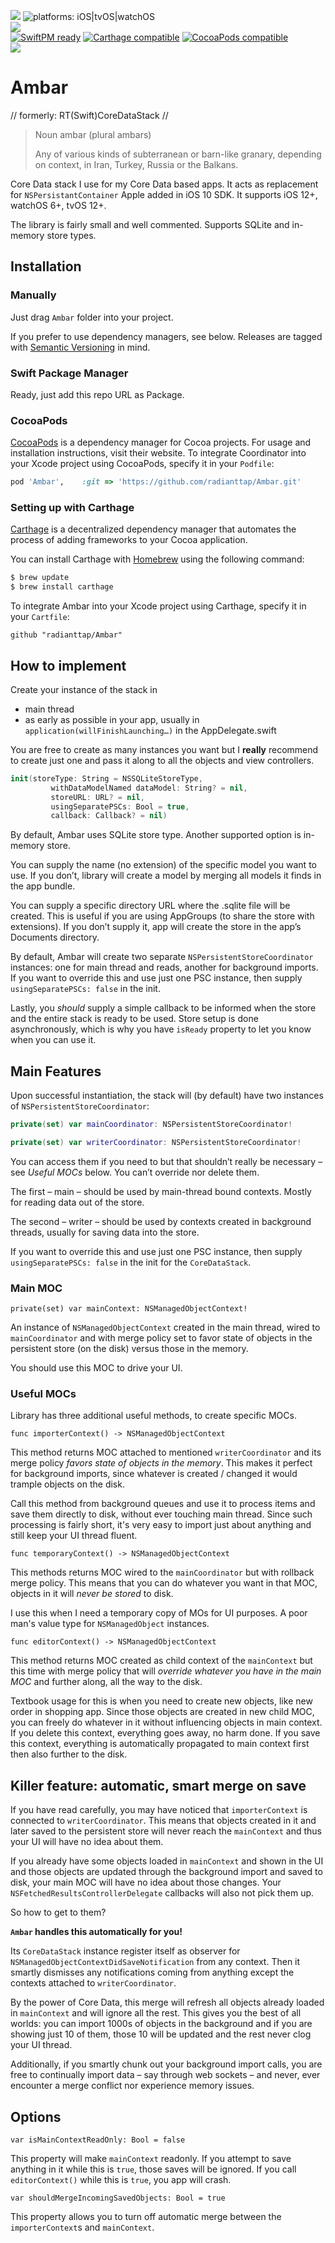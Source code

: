 [![](https://img.shields.io/github/tag/radianttap/Ambar.svg?label=current)](https://github.com/radianttap/Ambar/releases)
![platforms: iOS|tvOS|watchOS](https://img.shields.io/badge/platform-iOS|tvOS|watchOS-blue.svg)\
[![](https://img.shields.io/github/license/radianttap/Ambar.svg)](https://github.com/radianttap/Ambar/blob/master/LICENSE)\
[![SwiftPM ready](https://img.shields.io/badge/SwiftPM-ready-FA7343.svg?style=flat)](https://swift.org/package-manager/)
[![Carthage compatible](https://img.shields.io/badge/Carthage-compatible-AD4709.svg?style=flat)](https://github.com/Carthage/Carthage)
[![CocoaPods compatible](https://img.shields.io/badge/CocoaPods-compatible-fb0006.svg)](https://cocoapods.org)\
![](https://img.shields.io/badge/swift-5-223344.svg?logo=swift&labelColor=FA7343&logoColor=white)

# Ambar
// formerly: RT(Swift)CoreDataStack //

> Noun
> ambar (plural ambars)
>
> Any of various kinds of subterranean or barn-like granary, depending on context, in Iran, Turkey, Russia or the Balkans.

Core Data stack I use for my Core Data based apps. It acts as replacement for `NSPersistantContainer` Apple added in iOS 10 SDK. It supports iOS 12+, watchOS 6+, tvOS 12+.

The library is fairly small and well commented. Supports SQLite and in-memory store types.

## Installation

### Manually 

Just drag `Ambar` folder into your project.

If you prefer to use dependency managers, see below. 
Releases are tagged with [Semantic Versioning](https://semver.org) in mind.

### Swift Package Manager 

Ready, just add this repo URL as Package.

### CocoaPods

[CocoaPods](https://cocoapods.org) is a dependency manager for Cocoa projects. For usage and installation instructions, visit their website. To integrate Coordinator into your Xcode project using CocoaPods, specify it in your `Podfile`:

```ruby
pod 'Ambar', 	:git => 'https://github.com/radianttap/Ambar.git'
```

### Setting up with Carthage

[Carthage](https://github.com/Carthage/Carthage) is a decentralized dependency manager that automates the process of adding frameworks to your Cocoa application.

You can install Carthage with [Homebrew](http://brew.sh/) using the following command:

```bash
$ brew update
$ brew install carthage
```

To integrate Ambar into your Xcode project using Carthage, specify it in your `Cartfile`:

```ogdl
github "radianttap/Ambar"
```

## How to implement 

Create your instance of the stack in

* main thread
* as early as possible in your app, usually in `application(willFinishLaunching…)` in the AppDelegate.swift

You are free to create as many instances you want but I **really** recommend to create just one and pass it along to all the objects and view controllers. 

```swift
init(storeType: String = NSSQLiteStoreType,
	     withDataModelNamed dataModel: String? = nil,
	     storeURL: URL? = nil,
	     usingSeparatePSCs: Bool = true,
	     callback: Callback? = nil)
```

By default, Ambar uses SQLite store type. Another supported option is in-memory store.

You can supply the name (no extension) of the specific model you want to use. If you don’t, library will create a model by merging all models it finds in the app bundle.

You can supply a specific directory URL where the .sqlite file will be created. This is useful if you are using AppGroups (to share the store with extensions). If you don’t supply it, app will create the store in the app’s Documents directory.

By default, Ambar will create two separate `NSPersistentStoreCoordinator` instances: one for main thread and reads, another for background imports. If you want to override this and use just one PSC instance, then supply `usingSeparatePSCs: false` in the init.

Lastly, you *should* supply a simple callback to be informed when the store and the entire stack is ready to be used. Store setup is done asynchronously, which is why you have `isReady` property to let you know when you can use it.

## Main Features

Upon successful instantiation, the stack will (by default) have two instances of `NSPersistentStoreCoordinator`: 

```swift
private(set) var mainCoordinator: NSPersistentStoreCoordinator!

private(set) var writerCoordinator: NSPersistentStoreCoordinator!
```

You can access them if you need to but that shouldn’t really be necessary – see _Useful MOCs_ below. You can’t override nor delete them.

The first – main – should be used by main-thread bound contexts.  Mostly for reading data out of the store.

The second – writer – should be used by contexts created in background threads, usually for saving data into the store.

If you want to override this and use just one PSC instance, then supply `usingSeparatePSCs: false` in the init for the `CoreDataStack`.

### Main MOC

```
private(set) var mainContext: NSManagedObjectContext!
```

An instance of `NSManagedObjectContext` created in the main thread, wired to `mainCoordinator` and with merge policy set to favor state of objects in the persistent store (on the disk) versus those in the memory.

You should use this MOC to drive your UI.

### Useful MOCs

Library has three additional useful methods, to create specific MOCs.

```
func importerContext() -> NSManagedObjectContext
```

This method returns MOC attached to mentioned `writerCoordinator` and its merge policy *favors state of objects in the memory*. This makes it perfect for background imports, since whatever is created / changed it would trample objects on the disk.

Call this method from background queues and use it to process items and save them directly to disk, without ever touching main thread. Since such processing is fairly short, it's very easy to import just about anything and still keep your UI thread fluent.

```
func temporaryContext() -> NSManagedObjectContext
```

This methods returns MOC wired to the `mainCoordinator` but with rollback merge policy. This means that you can do whatever you want in that MOC, objects in it will *never be stored* to disk.

I use this when I need a temporary copy of MOs for UI purposes. A poor man's value type for `NSManagedObject` instances.

```
func editorContext() -> NSManagedObjectContext
```

This method returns MOC created as child context of the `mainContext` but this time with merge policy that will *override whatever you have in the main MOC* and further along, all the way to the disk.

Textbook usage for this is when you need to create new objects, like new order in shopping app. Since those objects are created in new child MOC, you can freely do whatever in it without influencing objects in main context. If you delete this context, everything goes away, no harm done. If you save this context, everything is automatically propagated to main context first then also further to the disk.

## Killer feature: automatic, smart merge on save

If you have read carefully, you may have noticed that `importerContext` is connected to `writerCoordinator`. This means that objects created in it and later saved to the persistent store will never reach the `mainContext` and thus your UI will have no idea about them.

If you already have some objects loaded in `mainContext` and shown in the UI and those objects are updated through the background import and saved to disk, your main MOC will have no idea about those changes. Your `NSFetchedResultsControllerDelegate` callbacks will also not pick them up.

So how to get to them?

**`Ambar` handles this automatically for you!**

Its `CoreDataStack` instance register itself as observer for `NSManagedObjectContextDidSaveNotification` from any context. Then it smartly dismisses any notifications coming from anything except the contexts attached to `writerCoordinator`.

By the power of Core Data, this merge will refresh all objects already loaded in `mainContext` and will ignore all the rest. This gives you the best of all worlds: you can import 1000s of objects in the background and if you are showing just 10 of them, those 10 will be updated and the rest never clog your UI thread.

Additionally, if you smartly chunk out your background import calls, you are free to continually import data – say through web sockets – and never, ever encounter a merge conflict nor experience memory issues.

## Options

```
var isMainContextReadOnly: Bool = false
```

This property will make `mainContext` readonly. If you attempt to save anything in it while this is `true`, those saves will be ignored. If you call `editorContext()` while this is `true`, you app will crash.

```
var shouldMergeIncomingSavedObjects: Bool = true
```

This property allows you to turn off automatic merge between the `importerContext`s and `mainContext`.

